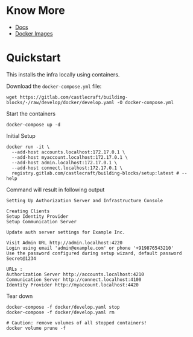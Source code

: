 # Know More

- [Docs](http://castlecraft.gitlab.io/building-blocks)
- [Docker Images](https://gitlab.com/castlecraft/building-blocks/container_registry)

# Quickstart

This installs the infra locally using containers.

Download the `docker-compose.yml` file:

```shell
wget https://gitlab.com/castlecraft/building-blocks/-/raw/develop/docker/develop.yaml -O docker-compose.yml
```

Start the containers

```shell
docker-compose up -d
```

Initial Setup

```shell
docker run -it \
  --add-host accounts.localhost:172.17.0.1 \
  --add-host myaccount.localhost:172.17.0.1 \
  --add-host admin.localhost:172.17.0.1 \
  --add-host connect.localhost:172.17.0.1 \
  registry.gitlab.com/castlecraft/building-blocks/setup:latest # --help
```

Command will result in following output

```
Setting Up Authorization Server and Infrastructure Console

Creating Clients
Setup Identity Provider
Setup Communication Server

Update auth server settings for Example Inc.

Visit Admin URL http://admin.localhost:4220
Login using email 'admin@example.com' or phone '+919876543210'
Use the password configured during setup wizard, default password Secret@1234

URLs :
Authorization Server http://accounts.localhost:4210
Communication Server http://connect.localhost:4100
Identity Provider http://myaccount.localhost:4420
```

Tear down

```shell
docker-compose -f docker/develop.yaml stop
docker-compose -f docker/develop.yaml rm

# Caution: remove volumes of all stopped containers!
docker volume prune -f
```
